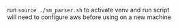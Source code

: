run `source ./sm_parser.sh` to activate venv and run script\
will need to configure aws before using on a new machine
